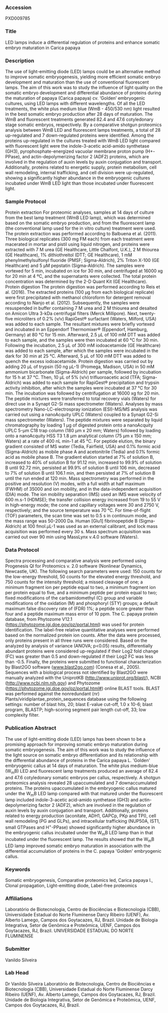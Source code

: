 ### Accession
PXD009785

### Title
LED lamps induce a differential regulation of proteins and enhance somatic embryo maturation in Carica papaya

### Description
The use of light-emitting diode (LED) lamps could be an alternative method to improve somatic embryogenesis, yielding more efficient somatic embryo development and maturation than the use of conventional fluorescent lamps. The aim of this work was to study the influence of light quality on the somatic embryo development and differential abundance of proteins during the maturation of papaya (Carica papaya) cv. ‘Golden’ embryogenic cultures, using LED lamps with different wavelengths. Of all the LED treatments, the white plus medium blue (WmB - 450/530 nm) light resulted in the best somatic embryo production after 28 days of maturation. The WmB and fluorescent treatments generated 82.4 and 47.6 cotyledonary stage somatic embryos, respectively. By a comparative shotgun proteomics analysis between WmB LED and fluorescent lamps treatments, a total of 28 up-regulated and 7 down-regulated proteins were identified. Among the proteins up-regulated in the cultures treated with WmB LED light compared with fluorescent light were the indole-3-acetic acid-amido synthetase (GH3), pyrophosphate-energized vacuolar membrane proton pump (H+-PPase), and actin-depolymerizing factor 2 (ADF2) proteins, which are involved in the regulation of auxin levels by auxin conjugation and transport. Additionally, proteins related to energetic supply, protein metabolism, cell wall remodeling, internal trafficking, and cell division were up-regulated, showing a significantly higher abundance in the embryogenic cultures incubated under WmB LED light than those incubated under fluorescent light.

### Sample Protocol
Protein extraction For proteomic analyses, samples at 14 days of culture from the best lamp treatment (WmB LED lamp), which was determined based on the somatic embryo production, and from the fluorescent lamp (the conventional lamp used for the in vitro culture) treatment were used. The protein extraction was performed according to Balbuena et al. (2011). Three biological replicates (300 mg FM each) from each treatment were macerated in mortar and pistil using liquid nitrogen, and proteins were extracted with 7 M urea (GE Healthcare, Little Chalfont, U.K.), 2 M thiourea (GE Healthcare), 1% dithiothreitol (DTT; GE Healthcare), 1 mM phenylmethylsulfonyl fluoride (PMSF; Sigma-Aldrich), 2% Triton X-100 (GE Healthcare) and 5 μM pepstatin (Sigma-Aldrich). The samples were vortexed for 5 min, incubated on ice for 30 min, and centrifuged at 16000 xg for 20 min at 4 ºC, and the supernatants were collected. The total protein concentration was determined by the 2-D Quant Kit (GE Healthcare).  Protein digestion  The protein digestion was performed according to Reis et al. (2016). The extracted proteins (100 μg from each biological replicate) were first precipitated with methanol chloroform for detergent removal according to Nanjo et al. (2012). Subsequently, the samples were resuspended in buffer containing 7 M urea and 2 M thiourea and desalted on Amicon Ultra 3-kDa centrifugal filters (Merck Millipore). Next, twenty-five microliters of 0.2% (v/v) RapiGest® surfactant (Waters, Milford, USA) was added to each sample. The resultant mixtures were briefly vortexed and incubated in an Eppendorf Thermomixer® (Eppendorf, Hamburg, Germany) at 80 °C for 15 min. Afterward, 2.5 μL of 100 mM DTT was added to each sample, and the samples were then incubated at 60 °C for 30 min. Following the incubation, 2.5 μL of 300 mM iodoacetamide (GE Healthcare) was added to each sample, after which the samples were incubated in the dark for 30 min at 25 °C. Afterward, 5 μL of 100 mM DTT was added to quench the excess iodoacetamide. Protein digestion was carried out by adding 20 μL of trypsin (50 ng µL-1) (Promega, Madison, USA) in 50 mM ammonium bicarbonate (Sigma-Aldrich) per sample, followed by incubation for 15 h at 37 °C. Then, 10 μL of 5% (v/v) trifluoroacetic acid (TFA; Sigma-Aldrich) was added to each sample for RapiGest® precipitation and trypsin activity inhibition, after which the samples were incubated at 37 °C for 30 min. The incubation was followed by centrifugation at 16000 xg for 20 min. The peptide mixtures were transferred to total recovery vials (Waters) for direct use in a Synapt G2-Si mass spectrometer (Waters).  Analyses by mass spectrometry  Nano-LC-electrospray ionization (ESI)-MS/MS analysis was carried out using a nanoAcquity UPLC (Waters) coupled to a Synapt G2-Si mass spectrometer (Waters). The peptide mixtures were separated by liquid chromatography by loading 1 μg of digested protein onto a nanoAcquity UPLC 5-μm C18 trap column (180 μm x 20 mm; Waters) followed by loading onto a nanoAcquity HSS T3 1.8 μm analytical column (75 μm x 150 mm; Waters) at a rate of 400 nL min-1 at 45 °C. For peptide elution, the binary gradient consisted of MS water (Tedia, Fairfield, USA) and 0.1% formic acid (Sigma-Aldrich) as mobile phase A and acetonitrile (Tedia) and 0.1% formic acid as mobile phase B. The gradient elution started at 7% of solution B, increased to 40% of solution B for 91.12 min, increased to 99.9% of solution B until 92.72 min, persisted at 99.9% of solution B until 106 min, decreased to 7% of solution B until 106.1 min, and then persisted at 7% of solution B until the run ended at 120 min. Mass spectrometry was performed in the positive and resolution (V) modes, with a full width at half maximum (FWHM) of 35000 and ion mobility, and in the data-independent acquisition (DIA) mode. The ion mobility separation (IMS) used an IMS wave velocity of 600 m.s-1 (HDMSE); the transfer collision energy increased from 19 to 55 V in high-energy mode; the cone and capillary voltages were 30 and 2750 V, respectively; and the source temperature was 70 °C. For time-of-flight (TOF) parameters, the scan time was set to 0.5 s in continuum mode, and the mass range was 50-2000 Da. Human [Glu1] fibrinopeptide B (Sigma-Aldrich) at 100 fmol.µL-1 was used as an external calibrant, and lock mass acquisition was performed every 30 s. Mass spectrum acquisition was carried out over 90 min using MassLynx v.4.0 software (Waters).

### Data Protocol
Spectra processing and comparative analysis were performed using Progenesis QI for Proteomics v. 2.0 software (Nonlinear Dynamics, Newcastle, UK). The following search parameters were used: 150 counts for the low-energy threshold, 50 counts for the elevated energy threshold, and 750 counts for the intensity threshold; a missed cleavage of one; a minimum fragment ion per peptide equal to two, a minimum fragment ion per protein equal to five, and a minimum peptide per protein equal to two; fixed modifications of the carbamidomethyl (C) group and variable modifications of the oxidation (M) and phosphoryl (STY) groups; a default maximum false discovery rate of (FDR) 1%; a peptide score greater than four and a peptide maximum mass error of 10 ppm. The C. papaya protein database, from Phytozome V12.1 (https://phytozome.jgi.doe.gov/pz/portal.html) was used for protein identification. The label-free relative quantitative analyses were performed based on the normalized protein ion counts. After the data were processed, only proteins present in all three runs were considered. Based on the analyzed by analysis of variance (ANOVA; p<0.05) results, differentially abundant proteins were considered up-regulated if their Log2 fold change (FC) was greater than 0.5 and down-regulated if their Log2 FC was less than -0.5. Finally, the proteins were submitted to functional characterization by Blast2GO software (www.blast2go.com) (Conesa et al., 2005). Sequences with a biological process not identified by Blast2GO were manually analyzed with the UniprotKB (http://www.uniprot.org/blast/), NCBI (http://www.ncbi.nlm.nih.gov) and Phytozome (https://phytozome.jgi.doe.gov/pz/portal.html#) online BLAST tools. BLAST was performed against the nonredundant (nr) Plants/viridiplantae_protein_sequences database using the following settings: number of blast hits, 20; blast E-value cut-off, 1.0 x 10-6; blast program, BLASTP; high-scoring segment pair length cut-off, 33; low complexity filter.

### Publication Abstract
The use of light-emitting diode (LED) lamps has been shown to be a promising approach for improving somatic embryo maturation during somatic embryogenesis. The aim of this work was to study the influence of the light source on somatic embryo differentiation and its relationship with the differential abundance of proteins in the Carica papaya L. 'Golden' embryogenic callus at 14 days of maturation. The white plus medium-blue (W<sub>m</sub>B) LED and fluorescent lamp treatments produced an average of 82.4 and 47.6 cotyledonary somatic embryos per callus, respectively. A shotgun proteomics analysis revealed 28 upaccumulated and 7 downaccumulated proteins. The proteins upaccumulated in the embryogenic callus matured under the W<sub>m</sub>B LED lamp compared with that matured under the fluorescent lamp included indole-3-acetic acid-amido synthetase (GH3) and actin-depolymerizing factor 2 (ADF2), which are involved in the regulation of auxin levels by auxin conjugation and transport. Additionally, proteins related to energy production (aconitate, ADH1, GAPCp, PKp and TPI), cell wall remodeling (PG and GLPs), and intracellular trafficking (NUP50A, IST1, small GTPases and H<sup>+</sup>-PPase) showed significantly higher abundance in the embryogenic callus incubated under the W<sub>m</sub>B LED lamp than in that incubated under the fluorescent lamp. The results showed that the W<sub>m</sub>B LED lamp improved somatic embryo maturation in association with the differential accumulation of proteins in the C. papaya 'Golden' embryogenic callus.

### Keywords
Somatic embryogenesis, Comparative proteomics led, Carica papaya l., Clonal propagation, Light-emitting diode, Label-free proteomics

### Affiliations
Laboratório de Biotecnologia, Centro de Biociências e Biotecnologia (CBB), Universidade Estadual do Norte Fluminense Darcy Ribeiro (UENF), Av. Alberto Lamego, Campos dos Goytacazes, RJ, Brazil.  Unidade de Biologia Integrativa, Setor de Genômica e Proteômica, UENF, Campos dos Goytacazes, RJ, Brazil.
UNIVERSIDADE ESTADUAL DO NORTE FLUMINENSE

### Submitter
Vanildo Silveira

### Lab Head
Dr Vanildo Silveira
Laboratório de Biotecnologia, Centro de Biociências e Biotecnologia (CBB), Universidade Estadual do Norte Fluminense Darcy Ribeiro (UENF), Av. Alberto Lamego, Campos dos Goytacazes, RJ, Brazil.  Unidade de Biologia Integrativa, Setor de Genômica e Proteômica, UENF, Campos dos Goytacazes, RJ, Brazil.


